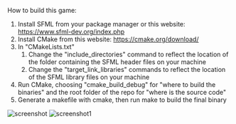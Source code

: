 How to build this game:
1. Install SFML from your package manager or this website: https://www.sfml-dev.org/index.php
2. Install CMake from this website: https://cmake.org/download/
3. In "CMakeLists.txt"
    1. Change the "include_directories" command to reflect the location of the folder containing the SFML header files on your machine
    2. Change the "target_link_libraries" commands to reflect the location of the SFML library files on your machine
4. Run CMake, choosing "cmake_build_debug" for "where to build the binaries" and the root folder of the repo for "where is the source code"
5. Generate a makefile with cmake, then run make to build the final binary

![screenshot](/images/screen.png)
![screenshot1](/images/screen1.png)
